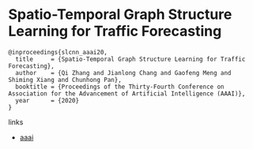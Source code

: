 # Spatio-Temporal Graph Structure Learning for Traffic Forecasting

```
@inproceedings{slcnn_aaai20,
  title     = {Spatio-Temporal Graph Structure Learning for Traffic Forecasting},
  author    = {Qi Zhang and Jianlong Chang and Gaofeng Meng and Shiming Xiang and Chunhong Pan},
  booktitle = {Proceedings of the Thirty-Fourth Conference on Association for the Advancement of Artificial Intelligence (AAAI)},
  year      = {2020}
}
```

links
- [aaai](https://aaai.org/Papers/AAAI/2020GB/AAAI-ZhangQ.7934.pdf)
